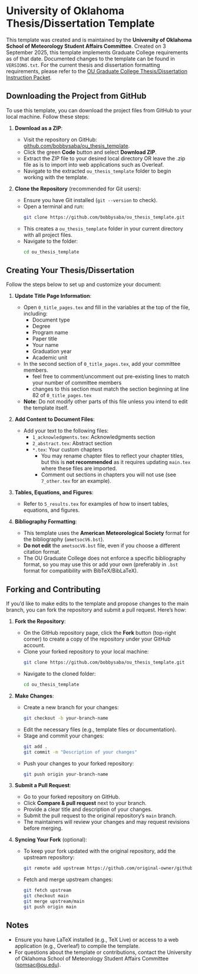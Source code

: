 # University of Oklahoma Thesis/Dissertation Template

This template was created and is maintained by the **University of Oklahoma School of Meteorology Student Affairs Committee**. Created on 3 September 2025, this template implements Graduate College requirements as of that date. Documented changes to the template can be found in `VERSIONS.txt`. For the current thesis and dissertation formatting requirements, please refer to the [OU Graduate College Thesis/Dissertation Instruction Packet](https://www.ou.edu/content/dam/gradcollege/docs/gc-thesis-dissertation-instruction-packet.pdf).

## Downloading the Project from GitHub

To use this template, you can download the project files from GitHub to your local machine. Follow these steps:

1. **Download as a ZIP**:
   - Visit the repository on GitHub: [github.com/bobbysaba/ou_thesis_template](https://github.com/bobbysaba/ou_thesis_template.git).
   - Click the green **Code** button and select **Download ZIP**.
   - Extract the ZIP file to your desired local directory OR leave the .zip file as is to import into web applications such as Overleaf.
   - Navigate to the extracted `ou_thesis_template` folder to begin working with the template.

2. **Clone the Repository** (recommended for Git users):
   - Ensure you have Git installed (`git --version` to check).
   - Open a terminal and run:
     ```bash
     git clone https://github.com/bobbysaba/ou_thesis_template.git
     ```
   - This creates a `ou_thesis_template` folder in your current directory with all project files.
   - Navigate to the folder:
     ```bash
     cd ou_thesis_template
     ```

## Creating Your Thesis/Dissertation

Follow the steps below to set up and customize your document:

1. **Update Title Page Information**:
   - Open `0_title_pages.tex` and fill in the variables at the top of the file, including:
     - Document type
     - Degree
     - Program name
     - Paper title
     - Your name
     - Graduation year
     - Academic unit
   - In the second section of `0_title_pages.tex`, add your committee members.
     - feel free to comment/uncomment out pre-existing lines to match your number of committee members 
     - changes to this section must match the section beginning at line 82 of `0_title_pages.tex`
   - **Note**: Do not modify other parts of this file unless you intend to edit the template itself.

2. **Add Content to Document Files**:
   - Add your text to the following files:
     - `1_acknowledgments.tex`: Acknowledgments section
     - `2_abstract.tex`: Abstract section
     - `*.tex`: Your custom chapters
       - You may rename chapter files to reflect your chapter titles, but this is **not recommended** as it requires updating `main.tex` where these files are imported.
       - Comment out sections in chapters you will not use (see `7_other.tex` for an example).

3. **Tables, Equations, and Figures**:
   - Refer to `5_results.tex` for examples of how to insert tables, equations, and figures.

4. **Bibliography Formatting**:
   - This template uses the **American Meteorological Society** format for the bibliography (`ametsocV6.bst`).
   - **Do not edit** the `ametsocV6.bst` file, even if you choose a different citation format.
   - The OU Graduate College does not enforce a specific bibliography format, so you may use this or add your own (preferably in `.bst` format for compatibility with BibTeX/BibLaTeX).

## Forking and Contributing

If you’d like to make edits to the template and propose changes to the main branch, you can fork the repository and submit a pull request. Here’s how:

1. **Fork the Repository**:
   - On the GitHub repository page, click the **Fork** button (top-right corner) to create a copy of the repository under your GitHub account.
   - Clone your forked repository to your local machine:
     ```bash
     git clone https://github.com/bobbysaba/ou_thesis_template.git
     ```
   - Navigate to the cloned folder:
     ```bash
     cd ou_thesis_template
     ```

2. **Make Changes**:
   - Create a new branch for your changes:
     ```bash
     git checkout -b your-branch-name
     ```
   - Edit the necessary files (e.g., template files or documentation).
   - Stage and commit your changes:
     ```bash
     git add .
     git commit -m "Description of your changes"
     ```
   - Push your changes to your forked repository:
     ```bash
     git push origin your-branch-name
     ```

3. **Submit a Pull Request**:
   - Go to your forked repository on GitHub.
   - Click **Compare & pull request** next to your branch.
   - Provide a clear title and description of your changes.
   - Submit the pull request to the original repository’s `main` branch.
   - The maintainers will review your changes and may request revisions before merging.

4. **Syncing Your Fork** (optional):
   - To keep your fork updated with the original repository, add the upstream repository:
     ```bash
     git remote add upstream https://github.com/original-owner/github_repo.git
     ```
   - Fetch and merge upstream changes:
     ```bash
     git fetch upstream
     git checkout main
     git merge upstream/main
     git push origin main
     ```

## Notes
- Ensure you have LaTeX installed (e.g., TeX Live) or access to a web application (e.g., Overleaf) to compile the template.
- For questions about the template or contributions, contact the University of Oklahoma School of Meteorology Student Affairs Committee ([somsac@ou.edu](mailto:somsac@ou.edu)).